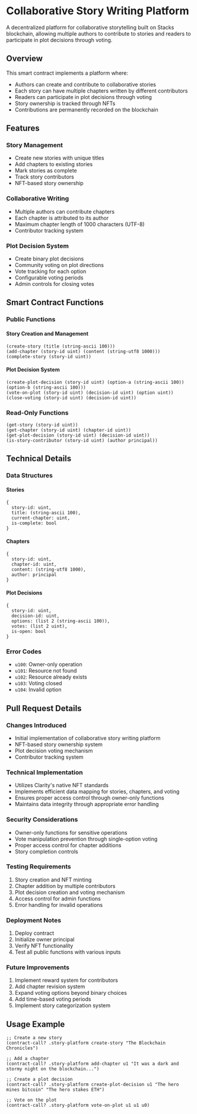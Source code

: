 # Collaborative Story Writing Platform

A decentralized platform for collaborative storytelling built on Stacks blockchain, allowing multiple authors to contribute to stories and readers to participate in plot decisions through voting.

## Overview

This smart contract implements a platform where:
- Authors can create and contribute to collaborative stories
- Each story can have multiple chapters written by different contributors
- Readers can participate in plot decisions through voting
- Story ownership is tracked through NFTs
- Contributions are permanently recorded on the blockchain

## Features

### Story Management
- Create new stories with unique titles
- Add chapters to existing stories
- Mark stories as complete
- Track story contributors
- NFT-based story ownership

### Collaborative Writing
- Multiple authors can contribute chapters
- Each chapter is attributed to its author
- Maximum chapter length of 1000 characters (UTF-8)
- Contributor tracking system

### Plot Decision System
- Create binary plot decisions
- Community voting on plot directions
- Vote tracking for each option
- Configurable voting periods
- Admin controls for closing votes

## Smart Contract Functions

### Public Functions

#### Story Creation and Management
```clarity
(create-story (title (string-ascii 100)))
(add-chapter (story-id uint) (content (string-utf8 1000)))
(complete-story (story-id uint))
```

#### Plot Decision System
```clarity
(create-plot-decision (story-id uint) (option-a (string-ascii 100)) (option-b (string-ascii 100)))
(vote-on-plot (story-id uint) (decision-id uint) (option uint))
(close-voting (story-id uint) (decision-id uint))
```

### Read-Only Functions
```clarity
(get-story (story-id uint))
(get-chapter (story-id uint) (chapter-id uint))
(get-plot-decision (story-id uint) (decision-id uint))
(is-story-contributor (story-id uint) (author principal))
```

## Technical Details

### Data Structures

#### Stories
```clarity
{ 
  story-id: uint,
  title: (string-ascii 100),
  current-chapter: uint,
  is-complete: bool 
}
```

#### Chapters
```clarity
{
  story-id: uint,
  chapter-id: uint,
  content: (string-utf8 1000),
  author: principal
}
```

#### Plot Decisions
```clarity
{
  story-id: uint,
  decision-id: uint,
  options: (list 2 (string-ascii 100)),
  votes: (list 2 uint),
  is-open: bool
}
```

### Error Codes
- `u100`: Owner-only operation
- `u101`: Resource not found
- `u102`: Resource already exists
- `u103`: Voting closed
- `u104`: Invalid option

## Pull Request Details

### Changes Introduced
- Initial implementation of collaborative story writing platform
- NFT-based story ownership system
- Plot decision voting mechanism
- Contributor tracking system

### Technical Implementation
- Utilizes Clarity's native NFT standards
- Implements efficient data mapping for stories, chapters, and voting
- Ensures proper access control through owner-only functions
- Maintains data integrity through appropriate error handling

### Security Considerations
- Owner-only functions for sensitive operations
- Vote manipulation prevention through single-option voting
- Proper access control for chapter additions
- Story completion controls

### Testing Requirements
1. Story creation and NFT minting
2. Chapter addition by multiple contributors
3. Plot decision creation and voting mechanism
4. Access control for admin functions
5. Error handling for invalid operations

### Deployment Notes
1. Deploy contract
2. Initialize owner principal
3. Verify NFT functionality
4. Test all public functions with various inputs

### Future Improvements
1. Implement reward system for contributors
2. Add chapter revision system
3. Expand voting options beyond binary choices
4. Add time-based voting periods
5. Implement story categorization system

## Usage Example

```clarity
;; Create a new story
(contract-call? .story-platform create-story "The Blockchain Chronicles")

;; Add a chapter
(contract-call? .story-platform add-chapter u1 "It was a dark and stormy night on the blockchain...")

;; Create a plot decision
(contract-call? .story-platform create-plot-decision u1 "The hero mines bitcoin" "The hero stakes ETH")

;; Vote on the plot
(contract-call? .story-platform vote-on-plot u1 u1 u0)
```
